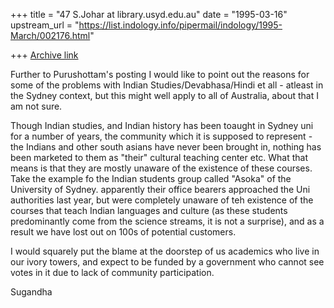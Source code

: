 +++
title = "47 S.Johar at library.usyd.edu.au"
date = "1995-03-16"
upstream_url = "https://list.indology.info/pipermail/indology/1995-March/002176.html"

+++
[Archive link](https://list.indology.info/pipermail/indology/1995-March/002176.html)


Further to Purushottam's posting I would like to point out the reasons for
some of the problems with Indian Studies/Devabhasa/Hindi et all - atleast in
the Sydney context, but this might well apply to all of Australia, about
that I am not sure.

Though Indian studies, and Indian history has been toaught in Sydney uni for
a number of years, the community which it is supposed to represent - the
Indians and other south asians have never been brought in, nothing has been
marketed to them as "their" cultural teaching center etc. What that means is
that they are mostly unaware of the existence of these courses. Take the
example fo the Indian students group called "Asoka" of the University of
Sydney. apparently their office bearers approached the Uni authorities last
year, but were completely unaware of teh existence of the courses that teach
Indian languages and culture (as these students predominantly come from the
science streams, it is not a surprise), and as a result we have lost out on
100s of potential customers. 

I would squarely put the blame at the doorstep of us academics who live in
our ivory towers, and expect to be funded by a government who cannot see
votes in it due to lack of community participation.

Sugandha






